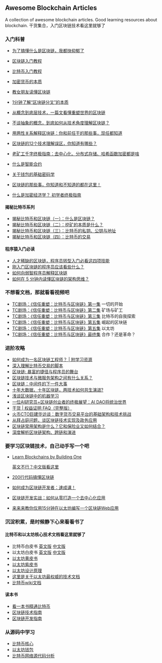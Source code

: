 ## Awesome Blockchain Articles 

A collection of awesome blockchain articles. Good learning resources about blockchain. 干货集合，入门区块链技术看这里就够了

### 入门科普

- [为了搞懂什么是区块链，我都快抑郁了](https://mp.weixin.qq.com/s/AG9D9GdkD8Dvfa6mvZsCYA)


- [区块链入门教程](http://www.ruanyifeng.com/blog/2017/12/blockchain-tutorial.html)

- [比特币入门教程](http://www.ruanyifeng.com/blog/2018/01/bitcoin-tutorial.html)

- [加密货币的本质](http://mp.weixin.qq.com/s/NgYXya3FMQ4TJa8U5bwS_A)


- [教女朋友读懂区块链](http://mp.weixin.qq.com/s/WtsVpHxlhjbbQFDHBTd92w)
- [1分钟了解“区块链分叉”的本质](http://mp.weixin.qq.com/s/cWCiYbg7-1e-r4qLTiUIpw)


- [从概念到底层技术，一篇文看懂重塑世界的区块链](https://mp.weixin.qq.com/s?__biz=MzU1NDA4NjU2MA==&mid=2247486406&idx=1&sn=8dd0dbbe53f21461acb2d3088ced683e&chksm=fbe9b209cc9e3b1ff688bbb745ff83335ab033605493d5add44d2defe608b378d887088b7222&scene=27#wechat_redirect)

- [不谈抽象的概念，到底如何从技术角度理解区块链？](https://mp.weixin.qq.com/s?__biz=MzIwMzg1ODcwMw==&mid=2247486412&idx=1&sn=09c76bf6b2c8b6c4c24ae6b4a69a42e6&chksm=96c9bdaca1be34ba3feba2b5aaf16e1128fdd50046860c7f9d95483eae294601c8b06f33a8f9&scene=27#wechat_redirect)

- [用两性关系解释区块链：你和前任干的那些事，现任都知道](http://view.inews.qq.com/a/TEC201801160243663M)

- [区块链的12个技术理解误区，你知道有哪些？](http://view.inews.qq.com/a/TEC2018021200321202)

- [老矿工千字终极指南：去中心化、分布式存储、哈希函数加密都是啥](http://view.inews.qq.com/a/20180131A014SV00)

- [什么是智能合约](https://ethfans.org/wikis/%E6%99%BA%E8%83%BD%E5%90%88%E7%BA%A6)

- [关于钱包的基础密码学](https://ethfans.org/aaaaaashu/articles/602)

- [区块链的那些事，你知道和不知道的都在这里！](https://m.aliyun.com/yunqi/articles/361909?utm_content=m_40142) 

- [什么是加密经济学？ 初学者终极指南](https://mp.weixin.qq.com/s/ftFRNtzlhlnYKVsDvdQb7g)



#### 揭秘比特币系列

- [揭秘比特币和区块链（一）：什么是区块链？](http://mp.weixin.qq.com/s?__biz=MzIwMzg1ODcwMw==&mid=2247486444&amp;idx=1&amp;sn=4d90f461b5ca0d0576a16b15ce10c189&source=41#wechat_redirect)
- [揭秘比特币和区块链（二）：挖矿的本质是什么？](http://mp.weixin.qq.com/s?__biz=MzIwMzg1ODcwMw==&mid=2247486443&amp;idx=1&amp;sn=30359caeeec5fb522c68c1bd9aaee54b&source=41#wechat_redirect)
- [揭秘比特币和区块链（三）：比特币的私钥、公钥与地址](http://mp.weixin.qq.com/s?__biz=MzIwMzg1ODcwMw==&mid=2247486442&amp;idx=1&amp;sn=010e9433a342d592b12aba491980992b&source=41#wechat_redirect)
- [揭秘比特币和区块链（四）：比特币的交易](https://mp.weixin.qq.com/s?__biz=MzIwMzg1ODcwMw==&mid=2247486431&idx=1&sn=b44ac20769bf06e2eae03b7988777c26&chksm=96c9bdbfa1be34a9bb993724ddc27f500e3f5f3fe63d4e4747498b1d730b759e6095cabaed2f&scene=27#wechat_redirect)

#### 程序猿入门必读

- [人才稀缺的区块链，程序员转型入门必看这四项技能](https://mp.weixin.qq.com/s/FMTw5WgOpfNSdvTUzq8IMA)
- [刚入门区块链的程序员应该看些什么？](https://mp.weixin.qq.com/s/13UNWOe0W7bYUs8Q7piEUA)
- [如何向弱智程序员解释区块链](https://mp.weixin.qq.com/s/5Av0f8Cm_HU2sW_m1IgHKg)
- [如何在 5 分钟内读懂区块链的架构思维？](http://mp.weixin.qq.com/s/Gf7ux-4SU1LMN_28drDjxw)


### 不想看文档，那就看看视频吧

- [TC剧场：《信任重塑：比特币与区块链》第一集](https://mp.weixin.qq.com/s/Sf24To-WmnSYVJ8hzMljhQ) 一切的开始
- [TC剧场：《信任重塑：比特币与区块链》第二集](https://mp.weixin.qq.com/s/cl5BkFPtsaw1C6aGVj51fg) 矿场与矿工 
- [TC剧场：《信任重塑：比特币与区块链》第三集](https://mp.weixin.qq.com/s/h6gm6fkzdLOkRgajsX7baA) 比特币的自我探索
- [TC剧场：《信任重塑：比特币与区块链》第五集](https://mp.weixin.qq.com/s/pmWBPh8TTeiBJu7hDK44oQ) 崛起的区块链 
- [TC剧场：《信任重塑：比特币与区块链》第五集](https://mp.weixin.qq.com/s/DYLHvahnM_mfg8py9lxeUA) 以太坊
- [TC剧场：《信任重塑：比特币与区块链》最终集](https://mp.weixin.qq.com/s/6RoyCedsxyOMRTJHBotKNA) 合作？还是革命？

### 进阶攻略

- [如何成为一名区块链工程师？ | 附学习资源](https://mp.weixin.qq.com/s/_UjgFkC_ins2svFPvduvhw)
- [深入理解比特币交易的脚本](http://mp.weixin.qq.com/s/tbU9Pg0vQkA7JdKSgNyPAQ)
- [区块链: 暴富的捷径与程序员的舞台](https://mp.weixin.qq.com/s?__biz=MzU1NDA4NjU2MA==&mid=2247487888&idx=1&sn=931b65213c5f893047ad4edfb60b1a2e&chksm=fbe9a85fcc9e2149db6f60a7f8bbe5fe2326a33a3177c10f98693fc301418ee907544b18f2cc&scene=27#wechat_redirect)
- [区块链技术与微服务架构之间有什么关系？](https://mp.weixin.qq.com/s?__biz=MzIwMzg1ODcwMw==&mid=2247486248&idx=1&sn=9d546966dce0d4934e2b1c55f5b5fd89&chksm=96c9bd48a1be345ed441cc61795d474fa0771db4c3a273bec02f6dec28004e805bb808778d5e&scene=27#wechat_redirect)
- [区块链：中间件的下一件大事](http://www.infoq.com/cn/articles/blockchain-middleware)
- [十年大数据，十年区块链，两技术如何共生演进?](https://mp.weixin.qq.com/s?__biz=MzU1NDA4NjU2MA==&mid=2247487002&idx=1&sn=324c8dc2a2ca5b33ec85230bbda80969&chksm=fbe9b7d5cc9e3ec33b7a4e47c97617fa24222972ffe5ba1436b90e0641c47608931f5d62be18&scene=27#wechat_redirect)
- [浅谈区块链中的机器学习](https://mp.weixin.qq.com/s?__biz=MzU1NDA4NjU2MA==&mid=2247486111&idx=2&sn=61d1f672ea9b8a167868ae30107730b5&chksm=fbe9b350cc9e3a46a8e8f28fb0c13d374b122f54af8091058e5bab7d17bbe9e9cacbecb7d7e0&scene=27#wechat_redirect)
- [一位AI研究员+区块链创业者的终极展望：AI DAO将统治世界](http://www.infoq.com/cn/news/2017/01/AI-DAO-rule-world)
- [干货 | 权益证明 FAQ（完整版）](https://ethfans.org/posts/Proof-of-Stake-FAQ-new-2018-3-15)
- [火币CTO巨建华访谈：数字货币交易平台的基础架构和技术挑战](http://www.infoq.com/cn/articles/huobi-cto-interview)
- [从拜占庭问题，谈区块链技术实现及政务应用](https://mp.weixin.qq.com/s/XUSiqTLuQHIcR6uQ4qjutg)
- [区块链常用架构是什么？它和保险业又如何结合？](https://mp.weixin.qq.com/s/mKjEb6TFYzNWexVt9aXCxA)
- [深度解析区块链架构、跨链和演进](https://mp.weixin.qq.com/s/UZzSUhyxsCGAX8K2A9aTcA)

### 要学习区块链技术，自己动手写一个吧

- [Learn Blockchains by Building One](https://hackernoon.com/learn-blockchains-by-building-one-117428612f46) 

  [英文不行？中文版看这里](https://mp.weixin.qq.com/s/vvkvjlTUJJbsHM2792tEqA)


- [200行代码搞懂区块链](http://mp.weixin.qq.com/s/9g-c3_YR4MJ3JWzrQN_b6A)


- [如何成为区块链开发者：速成课！](https://ethfans.org/posts/blockchain-developer-crash-course)

- [区块链开发实战：如何从零打造一个去中心化应用](https://mp.weixin.qq.com/s/3HVo0UWPRQ_VUteP8WwrTg)

- [来来来教你仅用15分钟在以太坊编写一个区块链Web应用](https://mp.weixin.qq.com/s/z8RhtH65w4ES7z5U7l1E9g)



### 沉淀积累，是时候静下心来看看书了

#### 比特币和以太坊核心技术文档看这里就够了

- 比特币白皮书 [英文版](https://bitcoin.org/bitcoin.pdf) [中文版](http://www.8btc.com/wiki/bitcoin-a-peer-to-peer-electronic-cash-system)
- 以太坊白皮书 [英文版](https://github.com/ethereum/wiki/wiki/White-Paper) [中文版](https://ethfans.org/posts/ethereum-whitepaper)
- [以太坊黄皮书](http://gavwood.com/paper.pdf) 
- [以太坊紫皮书](https://ethfans.org/posts/219) 
- [以太坊设计原理](http://ethfans.org/posts/510)
- [这里是关于以太坊最权威的技术文档](https://github.com/ethereum/wiki/wiki)
- [比特币wiki文档](https://zh-cn.bitcoin.it/wiki/%E9%A6%96%E9%A1%B5) 

#### 读本书

- [看一本书精通比特币](http://zhibimo.com/books/wang-miao/mastering-bitcoin) 
- [区块链技术指南](https://www.gitbook.com/book/yeasy/blockchain_guide/details)
- [区块链开发指南](https://yuedu.baidu.com/ebook/dba5c99c8662caaedd3383c4bb4cf7ec4afeb619)

### 从源码中学习

- [比特币核心](https://github.com/bitcoin/bitcoin)
- [以太坊钱包](https://github.com/ethereum/go-ethereum)
- [比特币网络源代码分析](book/比特币网络源代码分析.pdf)

